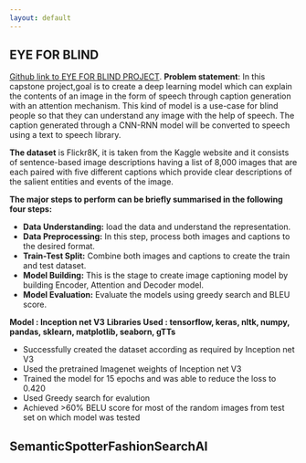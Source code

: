 ```yaml
---
layout: default
---
```


 ## EYE FOR BLIND
[Github link to EYE FOR BLIND PROJECT](https://github.com/Mahalakshmi-Totad/EyeForBlind).
**Problem statement**: In this capstone project,goal is to create a deep learning model which can explain the contents of an image in the form of speech through caption generation with an attention mechanism. This kind of model is a use-case for blind people so that they can understand any image with the help of speech. The caption generated through a CNN-RNN model will be converted to speech using a text to speech library. 

**The dataset** is Flickr8K, it is taken from the Kaggle website and it consists of sentence-based image descriptions having a list of 8,000 images that are each paired with five different captions which provide clear descriptions of the salient entities and events of the image.

**The major steps to perform can be briefly summarised in the following four steps:**

- **Data Understanding:**  load the data and understand the representation.
- **Data Preprocessing:** In this step, process both images and captions to the desired format.
- **Train-Test Split:** Combine both images and captions to create the train and test dataset.
- **Model Building:** This is the stage to create image captioning model by building Encoder, Attention and Decoder model.
- **Model Evaluation:** Evaluate the models using greedy search and BLEU score.

**Model : Inception net V3**
**Libraries Used : tensorflow,  keras, nltk, numpy, pandas, sklearn, matplotlib, seaborn, gTTs**
  
- Successfully created the dataset according as required by Inception net V3 
- Used the pretrained Imagenet weights of Inception net V3
- Trained the model for 15 epochs and was able to reduce the loss to 0.420
- Used Greedy search for evalution
- Achieved >60% BELU score for most of the random images from test set on which model was tested

  
## SemanticSpotterFashionSearchAI



